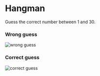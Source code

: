 # Hangman
Guess the correct number between 1 and 30.

### Wrong guess
![wrong guess](https://github.com/Jothin-kumar/pytk-hangman/assets/84167612/65daa31f-9150-4c07-8033-3a710a0394ba)

### Correct guess
![correct guess](https://github.com/Jothin-kumar/pytk-hangman/assets/84167612/c5e686e4-3802-498f-8238-f2f65198011d)
